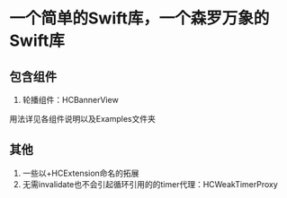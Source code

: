 # 一个简单的Swift库，一个森罗万象的Swift库
## 包含组件
1. 轮播组件：HCBannerView
  
用法详见各组件说明以及Examples文件夹

## 其他
1. 一些以+HCExtension命名的拓展
2. 无需invalidate也不会引起循环引用的的timer代理：HCWeakTimerProxy

